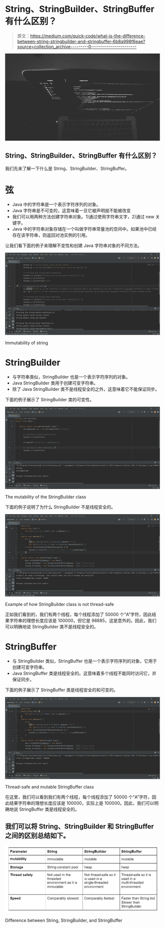 # String、StringBuilder、StringBuffer 有什么区别？

> 原文：<https://medium.com/quick-code/what-is-the-difference-between-string-stringbuilder-and-stringbuffer-6b8a998f6eae?source=collection_archive---------0----------------------->

![](img/a886a27b200271da522339c3242e7c1b.png)

## **String、StringBuilder、StringBuffer 有什么区别？**

我们先来了解一下什么是 String、StringBuilder、StringBuffer。

# **弦**

*   Java 中的字符串是一个表示字符序列的对象。
*   Java 字符串是不可变的，这意味着一旦它被声明就不能被改变
*   我们可以用两种方法创建字符串对象。1)通过使用字符串文字，2)通过 new 关键字。
*   Java 中的字符串对象存储在一个叫做字符串常量池的空间中。如果池中已经存在该字符串，则返回对池实例的引用。

让我们看下面的例子来理解不变性和创建 Java 字符串对象的不同方法。

![](img/7024d3b4c7ea223e475cac7afde8766e.png)

Immutability of string

# **StringBuilder**

*   与字符串类似，StringBuilder 也是一个表示字符序列的对象。
*   Java StringBuilder 类用于创建可变字符串。
*   除了 Java StringBuilder 类不是线程安全的之外，这意味着它不能保证同步。

下面的例子展示了 StringBuilder 类的可变性。

![](img/f9804678866c77b8be56bb996c0ccea9.png)

The mutability of the StringBuilder class

下面的例子说明了为什么 StringBuilder 不是线程安全的。

![](img/fa096d2e88e55ecae5b8dc14f848191e.png)

Example of how StringBuilder class is not thread-safe

正如我们看到的，我们有两个线程，每个线程添加了 50000 个“A”字符，因此结果字符串的理想长度应该是 100000，但它是 98885，这是意外的。因此，我们可以明确地说 StringBuilder 类不是线程安全的。

# **StringBuffer**

*   与 StringBuilder 类似，StringBuffer 也是一个表示字符序列的对象，它用于创建可变字符串。
*   Java StringBuffer 类是线程安全的。这意味着多个线程不能同时访问它，并保证同步。

下面的例子展示了 StringBuffer 类是线程安全的和可变的。

![](img/540247063f78aedbb8f2635d1f59fb5c.png)

Thread-safe and mutable StringBuffer class

在这里，我们可以看到我们有两个线程，每个线程添加了 50000 个“A”字符，因此结果字符串的理想长度应该是 100000，实际上是 100000。因此，我们可以明确地说 StringBuffer 类是线程安全的。

## 我们可以将 String、StringBuilder 和 StringBuffer 之间的区别总结如下。

![](img/33c3bada558c935ae7903e1f2fee3e8e.png)

Difference between String, StringBuilder, and StringBuffer